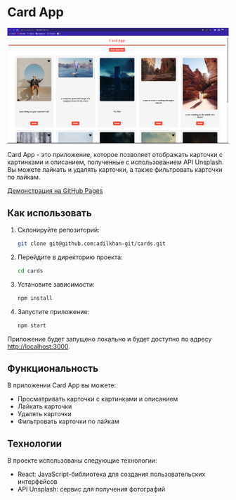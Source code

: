 # Card App

![Card App Screenshot](public/image.png)

Card App - это приложение, которое позволяет отображать карточки с картинками и описанием, полученные с использованием API Unsplash. Вы можете лайкать и удалять карточки, а также фильтровать карточки по лайкам.

[Демонстрация на GitHub Pages](https://adilkhan-git.github.io/cards/)


## Как использовать
1. Склонируйте репозиторий:

   ```bash
   git clone git@github.com:adilkhan-git/cards.git
   ```

2. Перейдите в директорию проекта:
    ```bash
    cd cards
    ```
3. Установите зависимости:
    ```bash
    npm install
    ```
4. Запустите приложение:
    ```bash
    npm start
    ```

Приложение будет запущено локально и будет доступно по адресу [http://localhost:3000](http://localhost:3000).

## Функциональность

В приложении Card App вы можете:

- Просматривать карточки с картинками и описанием
- Лайкать карточки
- Удалять карточки
- Фильтровать карточки по лайкам

## Технологии

В проекте использованы следующие технологии:

- React: JavaScript-библиотека для создания пользовательских интерфейсов
- API Unsplash: сервис для получения фотографий

